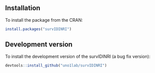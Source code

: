 
## Installation

To install the package from the CRAN:

``` r
install.packages("survIDINRI")
```

## Development version

To install the development version of the survIDINRI (a bug fix version):

``` r
devtools::install_github("uno1lab/survIDINRI")
```
